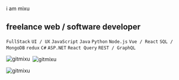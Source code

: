 i am mixu
## freelance web / software developer

` FullStack ` ` UI / UX `
` JavaScript ` ` Java ` ` Python ` ` Node.js ` ` Vue / React ` ` SQL / MongoDB ` `redux` 
`C#` `ASP.NET` `React Query` ` REST / GraphQL `

<p><img align="left" src="https://github-readme-stats.vercel.app/api/top-langs?username=gitmixu&show_icons=true&locale=en&layout=compact&theme=tokyonight" alt="gitmixu" /></p>

<p>&nbsp;<img align="center" src="https://github-readme-stats.vercel.app/api?username=gitmixu&show_icons=true&locale=en&theme=tokyonight" alt="gitmixu" /></p>

<p><img align="center" src="https://github-readme-streak-stats.herokuapp.com/?user=gitmixu&&theme=tokyonight" alt="gitmixu" /></p>
